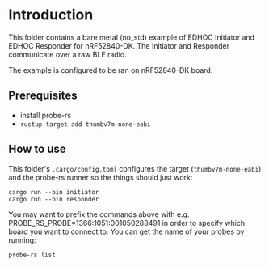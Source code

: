 # Introduction

This folder contains a bare metal (no_std) example of EDHOC Initiator and EDHOC Responder for nRF52840-DK.
The Initiator and Responder communicate over a raw BLE radio.

The example is configured to be ran on nRF52840-DK board.

## Prerequisites

- install probe-rs
- `rustup target add thumbv7m-none-eabi`

## How to use

This folder's `.cargo/config.toml` configures the target (`thumbv7m-none-eabi`) and the probe-rs runner so the things should just work:

    cargo run --bin initiator
    cargo run --bin responder

You may want to prefix the commands above with e.g. PROBE_RS_PROBE=1366:1051:001050288491 in order to specify which board you want to connect to.
You can get the name of your probes by running:

    probe-rs list
